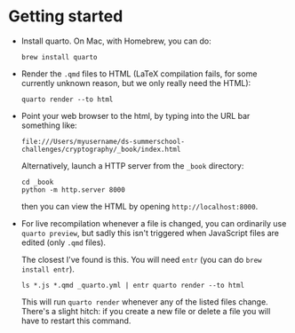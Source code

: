 # Getting started

* Install quarto.   On Mac, with Homebrew, you can do:
  ```
  brew install quarto
  ```

* Render the `.qmd` files to HTML (LaTeX compilation fails, for some currently unknown reason, but we only really need the HTML):
  ```
  quarto render --to html
  ```

* Point your web browser to the html, by typing into the URL bar something like:

  ```
  file:///Users/myusername/ds-summerschool-challenges/cryptography/_book/index.html
  ```

  Alternatively, launch a HTTP server from the `_book` directory:

  ```
  cd _book
  python -m http.server 8000
  ```

  then you can view the HTML by opening `http://localhost:8000`.

* For live recompilation whenever a file is changed, you can ordinarily use `quarto preview`, but sadly this isn't triggered when JavaScript files are edited (only `.qmd` files).

  The closest I've found is this. You will need `entr` (you can do `brew install entr`).

  `ls *.js *.qmd _quarto.yml | entr quarto render --to html`

  This will run `quarto render` whenever any of the listed files change. There's a slight hitch: if you create a new file or delete a file you will have to restart this command.
